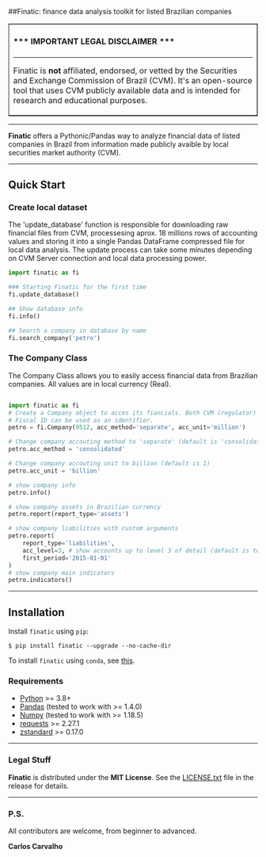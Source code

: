 ##Finatic: finance data analysis toolkit for listed Brazilian companies


<table border=1 cellpadding=10><tr><td>

#### \*\*\* IMPORTANT LEGAL DISCLAIMER \*\*\*

---

Finatic is **not** affiliated, endorsed, or vetted by the Securities and
Exchange Commission of Brazil (CVM). It's an open-source tool that uses CVM
publicly available data and is intended for research and educational purposes.

</td></tr></table>

---

**Finatic** offers a Pythonic/Pandas way to analyze financial data of listed
companies in Brazil from information made publicly avaible by local securities
market authority (CVM).

---

## Quick Start

### Create local dataset

The 'update_database' function is responsible for downloading raw financial
files from CVM, processesing aprox. 18 millions rows of accounting values and
storing it into a single Pandas DataFrame compressed file for local data
analysis. The update process can take some minutes depending on CVM Server
connection and local data processing power.

```python
import finatic as fi

### Starting Finatic for the first time
fi.update_database()

## Show database info
fi.info()

## Search a company in database by name
fi.search_company('petro')
```

### The Company Class

The Company Class allows you to easily access financial data from Brazilian
companies. All values are in local currency (Real).
```python

import finatic as fi
# Create a Company object to acces its fiancials. Both CVM (regulator) ID or
# Fiscal ID can be used as an identifier.
petro = fi.Company(9512, acc_method='separate', acc_unit='million')

# Change company accouting method to 'separate' (default is 'consolidated')
petro.acc_method = 'consolidated'

# Change company accouting unit to billion (default is 1)
petro.acc_unit = 'billion'

# show company info
petro.info()

# show company assets in Brazilian currency 
petro.report(report_type='assets')

# show company liabilities with custom arguments
petro.report(
    report_type='liabilities',
    acc_level=3, # show accounts up to level 3 of detail (default is to show all accounts)
    first_period='2015-01-01'
)
# show company main indicators
petro.indicators()
```
---
## Installation

Install `finatic` using `pip`:

``` {.sourceCode .bash}
$ pip install finatic --upgrade --no-cache-dir
```

To install `finatic` using `conda`, see
[this](https://anaconda.org/carloscarvalho/Finatic).

### Requirements

-   [Python](https://www.python.org) \>= 3.8+
-   [Pandas](https://github.com/pydata/pandas) (tested to work with \>= 1.4.0)
-   [Numpy](http://www.numpy.org) (tested to work with \>= 1.18.5)
-   [requests](http://docs.python-requests.org/en/master/) \>= 2.27.1
-   [zstandard](https://pypi.org/project/zstandard/) \>= 0.17.0


---

### Legal Stuff

**Finatic** is distributed under the **MIT License**. See
the [LICENSE.txt](./LICENSE.txt) file in the release for details.

---

### P.S.

All contributors are welcome, from beginner to advanced.

**Carlos Carvalho**